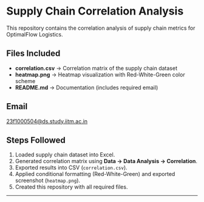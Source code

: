 # Supply Chain Correlation Analysis

This repository contains the correlation analysis of supply chain metrics for OptimalFlow Logistics.

## Files Included
- **correlation.csv** → Correlation matrix of the supply chain dataset  
- **heatmap.png** → Heatmap visualization with Red-White-Green color scheme  
- **README.md** → Documentation (includes required email)  

## Email
23f1000504@ds.study.iitm.ac.in

## Steps Followed
1. Loaded supply chain dataset into Excel.  
2. Generated correlation matrix using **Data → Data Analysis → Correlation**.  
3. Exported results into CSV (`correlation.csv`).  
4. Applied conditional formatting (Red-White-Green) and exported screenshot (`heatmap.png`).  
5. Created this repository with all required files.  

---
